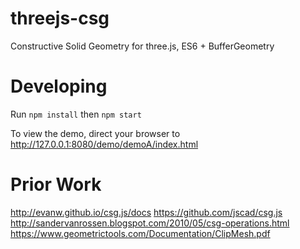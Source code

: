 # threejs-csg

Constructive Solid Geometry for three.js, ES6 + BufferGeometry

# Developing

Run `npm install` then `npm start`

To view the demo, direct your browser to
http://127.0.0.1:8080/demo/demoA/index.html

# Prior Work

http://evanw.github.io/csg.js/docs
https://github.com/jscad/csg.js
http://sandervanrossen.blogspot.com/2010/05/csg-operations.html
https://www.geometrictools.com/Documentation/ClipMesh.pdf